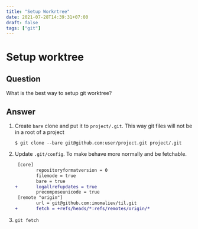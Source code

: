 ```yaml
---
title: "Setup Workrtree"
date: 2021-07-28T14:39:31+07:00
draft: false
tags: ["git"]
---
```


# Setup worktree

## Question

What is the best way to setup git worktree?

## Answer

1. Create `bare` clone and put it to `project/.git`. This way git files will not be in a root of a project

    ```console
    $ git clone --bare git@github.com:user/project.git project/.git
    ```

1. Update `.git/config`. To make behave more normally and be fetchable.
    ```diff
     [core]
            repositoryformatversion = 0
            filemode = true
            bare = true
    +       logallrefupdates = true
            precomposeunicode = true
     [remote "origin"]
            url = git@github.com:imomaliev/til.git
    +       fetch = +refs/heads/*:refs/remotes/origin/*
    ```
1. `git fetch`
